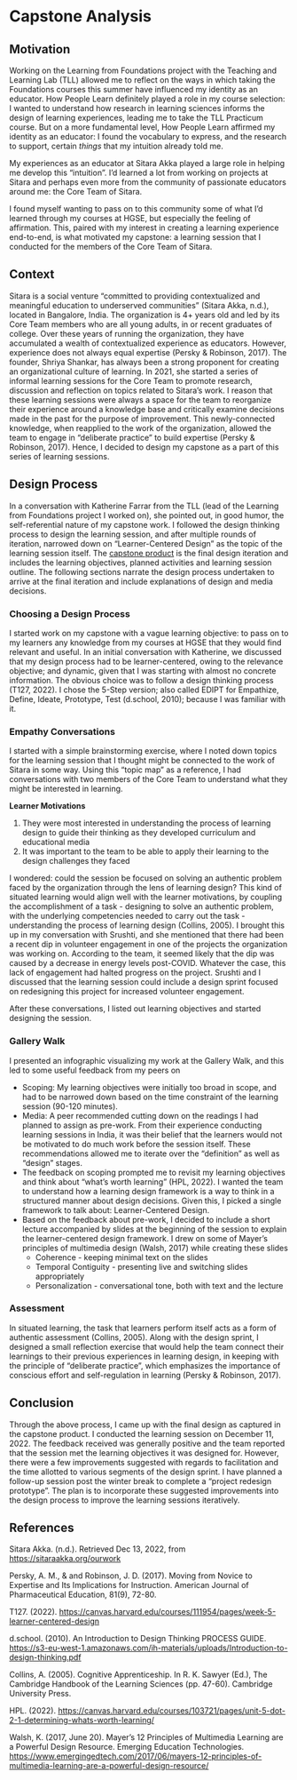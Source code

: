 # Capstone Analysis

## Motivation

Working on the Learning from Foundations project with the Teaching and Learning Lab (TLL) allowed me to reflect on the ways in which taking the Foundations courses this summer have influenced my identity as an educator. How People Learn definitely played a role in my course selection: I wanted to understand how research in learning sciences informs the design of learning experiences, leading me to take the TLL Practicum course. But on a more fundamental level, How People Learn affirmed my identity as an educator: I found the vocabulary to express, and the research to support, certain _things_ that my intuition already told me.

My experiences as an educator at Sitara Akka played a large role in helping me develop this “intuition”. I’d learned a lot from working on projects at Sitara and perhaps even more from the community of passionate educators around me: the Core Team of Sitara.

I found myself wanting to pass on to this community some of what I’d learned through my courses at HGSE, but especially the feeling of affirmation. This, paired with my interest in creating a learning experience end-to-end, is what motivated my capstone: a learning session that I conducted for the members of the Core Team of Sitara.

## Context

Sitara is a social venture “committed to providing contextualized and meaningful education to underserved communities” (Sitara Akka, n.d.), located in Bangalore, India. The organization is 4+ years old and led by its Core Team members who are all young adults, in or recent graduates of college. Over these years of running the organization, they have accumulated a wealth of contextualized experience as educators. However, experience does not always equal expertise (Persky & Robinson, 2017). The founder, Shriya Shankar, has always been a strong proponent for creating an organizational culture of learning. In 2021, she started a series of informal learning sessions for the Core Team to promote research, discussion and reflection on topics related to Sitara’s work. I reason that these learning sessions were always a space for the team to reorganize their experience around a knowledge base and critically examine decisions made in the past for the purpose of improvement. This newly-connected knowledge, when reapplied to the work of the organization, allowed the team to engage in “deliberate practice” to build expertise (Persky & Robinson, 2017). Hence, I decided to design my capstone as a part of this series of learning sessions.

## Design Process

In a conversation with Katherine Farrar from the TLL (lead of the Learning from Foundations project I worked on), she pointed out, in good humor, the self-referential nature of my capstone work. I followed the design thinking process to design the learning session, and after multiple rounds of iteration, narrowed down on “Learner-Centered Design” as the topic of the learning session itself. The [capstone product](./capstoneproduct.md) is the final design iteration and includes the learning objectives, planned activities and learning session outline. The following sections narrate the design process undertaken to arrive at the final iteration and include explanations of design and media decisions.

### Choosing a Design Process

I started work on my capstone with a vague learning objective: to pass on to my learners any knowledge from my courses at HGSE that they would find relevant and useful. In an initial conversation with Katherine, we discussed that my design process had to be learner-centered, owing to the relevance objective; and dynamic, given that I was starting with almost no concrete information. The obvious choice was to follow a design thinking process (T127, 2022). I chose the 5-Step version; also called EDIPT for Empathize, Define, Ideate, Prototype, Test (d.school, 2010); because I was familiar with it.

### Empathy Conversations

I started with a simple brainstorming exercise, where I noted down topics for the learning session that I thought might be connected to the work of Sitara in some way. Using this “topic map” as a reference, I had conversations with two members of the Core Team to understand what they might be interested in learning. 

**Learner Motivations**
1. They were most interested in understanding the process of learning design to guide their thinking as they developed curriculum and educational media
2. It was important to the team to be able to apply their learning to the design challenges they faced 

I wondered: could the session be focused on solving an authentic problem faced by the organization through the lens of learning design? This kind of situated learning would align well with the learner motivations, by coupling the accomplishment of a task - designing to solve an authentic problem, with the underlying competencies needed to carry out the task - understanding the process of learning design (Collins, 2005). I brought this up in my conversation with Srushti, and she mentioned that there had been a recent dip in volunteer engagement in one of the projects the organization was working on. According to the team, it seemed likely that the dip was caused by a decrease in energy levels post-COVID. Whatever the case, this lack of engagement had halted progress on the project. Srushti and I discussed that the learning session could include a design sprint focused on redesigning this project for increased volunteer engagement.  

After these conversations, I listed out learning objectives and started designing the session.

### Gallery Walk

I presented an infographic visualizing my work at the Gallery Walk, and this led to some useful feedback from my peers on
* Scoping: My learning objectives were initially too broad in scope, and had to be narrowed down based on the time constraint of the learning session (90-120 minutes).
* Media: A peer recommended cutting down on the readings I had planned to assign as pre-work. From their experience conducting learning sessions in India, it was their belief that the learners would not be motivated to do much work before the session itself.
These recommendations allowed me to iterate over the “definition” as well as “design” stages. 
* The feedback on scoping prompted me to revisit my learning objectives and think about “what’s worth learning” (HPL, 2022). I wanted the team to understand how a learning design framework is a way to think in a structured manner about design decisions. Given this, I picked a single framework to talk about: Learner-Centered Design.
* Based on the feedback about pre-work, I decided to include a short lecture accompanied by slides at the beginning of the session to explain the learner-centered design framework. I drew on some of Mayer’s principles of multimedia design (Walsh, 2017) while creating these slides
    * Coherence - keeping minimal text on the slides
    * Temporal Contiguity - presenting live and switching slides appropriately
    * Personalization - conversational tone, both with text and the lecture

### Assessment

In situated learning, the task that learners perform itself acts as a form of authentic assessment (Collins, 2005). Along with the design sprint, I designed a small reflection exercise that would help the team connect their learnings to their previous experiences in learning design, in keeping with the principle of “deliberate practice”, which emphasizes the importance of conscious effort and self-regulation in learning (Persky & Robinson, 2017).

## Conclusion

Through the above process, I came up with the final design as captured in the capstone product.
I conducted the learning session on December 11, 2022. The feedback received was generally positive and the team reported that the session met the learning objectives it was designed for. However, there were a few improvements suggested with regards to facilitation and the time allotted to various segments of the design sprint. I have planned a follow-up session post the winter break to complete a “project redesign prototype”. The plan is to incorporate these suggested improvements into the design process to improve the learning sessions iteratively.

## References
Sitara Akka. (n.d.). Retrieved Dec 13, 2022, from https://sitaraakka.org/ourwork 

Persky, A. M., & and Robinson, J. D. (2017). Moving from Novice to Expertise and Its
Implications for Instruction. American Journal of Pharmaceutical Education, 81(9),
72-80.   

T127. (2022). https://canvas.harvard.edu/courses/111954/pages/week-5-learner-centered-design  

d.school. (2010). An Introduction to Design Thinking PROCESS GUIDE. https://s3-eu-west-1.amazonaws.com/ih-materials/uploads/Introduction-to-design-thinking.pdf 

Collins, A. (2005). Cognitive Apprenticeship. In R. K. Sawyer (Ed.), The Cambridge Handbook
of the Learning Sciences (pp. 47-60). Cambridge University Press.  

HPL. (2022). https://canvas.harvard.edu/courses/103721/pages/unit-5-dot-2-1-determining-whats-worth-learning/  

Walsh, K. (2017, June 20). Mayer’s 12 Principles of Multimedia Learning are a Powerful Design
Resource. Emerging Education Technologies. https://www.emergingedtech.com/2017/06/mayers-12-principles-of-multimedia-learning-are-a-powerful-design-resource/  










